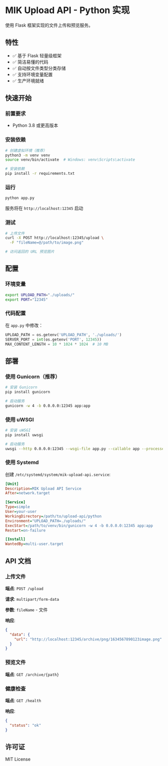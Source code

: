 # MIK Upload API - Python 实现

使用 Flask 框架实现的文件上传和预览服务。

## 特性

- ✅ 基于 Flask 轻量级框架
- ✅ 简洁易懂的代码
- ✅ 自动按文件类型分类存储
- ✅ 支持环境变量配置
- ✅ 生产环境就绪

## 快速开始

### 前置要求

- Python 3.8 或更高版本

### 安装依赖

```bash
# 创建虚拟环境（推荐）
python3 -m venv venv
source venv/bin/activate  # Windows: venv\Scripts\activate

# 安装依赖
pip install -r requirements.txt
```

### 运行

```bash
python app.py
```

服务将在 `http://localhost:12345` 启动

### 测试

```bash
# 上传文件
curl -X POST http://localhost:12345/upload \
  -F "fileName=@/path/to/image.png"

# 访问返回的 URL 预览图片
```

## 配置

### 环境变量

```bash
export UPLOAD_PATH="./uploads/"
export PORT="12345"
```

### 代码配置

在 `app.py` 中修改：

```python
UPLOAD_PATH = os.getenv('UPLOAD_PATH', './uploads/')
SERVER_PORT = int(os.getenv('PORT', 12345))
MAX_CONTENT_LENGTH = 10 * 1024 * 1024  # 10 MB
```

## 部署

### 使用 Gunicorn（推荐）

```bash
# 安装 Gunicorn
pip install gunicorn

# 启动服务
gunicorn -w 4 -b 0.0.0.0:12345 app:app
```

### 使用 uWSGI

```bash
# 安装 uWSGI
pip install uwsgi

# 启动服务
uwsgi --http 0.0.0.0:12345 --wsgi-file app.py --callable app --processes 4
```

### 使用 Systemd

创建 `/etc/systemd/system/mik-upload-api.service`:

```ini
[Unit]
Description=MIK Upload API Service
After=network.target

[Service]
Type=simple
User=your-user
WorkingDirectory=/path/to/upload-api/python
Environment="UPLOAD_PATH=./uploads/"
ExecStart=/path/to/venv/bin/gunicorn -w 4 -b 0.0.0.0:12345 app:app
Restart=on-failure

[Install]
WantedBy=multi-user.target
```

## API 文档

### 上传文件

**端点**: `POST /upload`

**请求**: `multipart/form-data`

**参数**: `fileName` - 文件

**响应**:

```json
{
  "data": {
    "url": "http://localhost:12345/archive/png/1634567890123image.png"
  }
}
```

### 预览文件

**端点**: `GET /archive/{path}`

### 健康检查

**端点**: `GET /health`

**响应**:

```json
{
  "status": "ok"
}
```

## 许可证

MIT License

